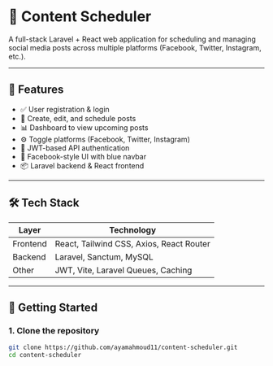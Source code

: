 # 📅 Content Scheduler

A full-stack Laravel + React web application for scheduling and managing social media posts across multiple platforms (Facebook, Twitter, Instagram, etc.).

---

## 🌟 Features

- ✅ User registration & login  
- 📝 Create, edit, and schedule posts  
- 📊 Dashboard to view upcoming posts  
- ⚙️ Toggle platforms (Facebook, Twitter, Instagram)  
- 🔐 JWT-based API authentication  
- 🎨 Facebook-style UI with blue navbar  
- 📦 Laravel backend & React frontend  

---

## 🛠️ Tech Stack

| Layer     | Technology                              |
|-----------|------------------------------------------|
| Frontend  | React, Tailwind CSS, Axios, React Router |
| Backend   | Laravel, Sanctum, MySQL                  |
| Other     | JWT, Vite, Laravel Queues, Caching       |

---

## 🚀 Getting Started

### 1. Clone the repository

```bash
git clone https://github.com/ayamahmoud11/content-scheduler.git
cd content-scheduler
